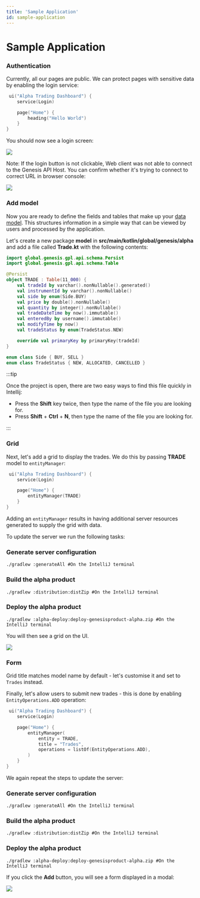 ```yaml
---
title: 'Sample Application'
id: sample-application
---
```


# Sample Application

### Authentication

Currently, all our pages are public. We can protect pages with sensitive data by enabling the login service:

```kotlin
 ui("Alpha Trading Dashboard") {
    service(Login)

    page("Home") {
        heading("Hello World")
    }
}
```

You should now see a login screen:

![](/img/gpl-seed-login.png)

Note: If the login button is not clickable, Web client was not able to connect to the Genesis API Host. You can confirm whether it's trying to connect to correct URL in browser console:

![](/img/gpl-seed-host.png)

### Add model

Now you are ready to define the fields and tables that make up your [data model](https://docs.genesis.global/secure/creating-applications/defining-your-application/data-model/data-model-overview/). This structures information in a simple way that can be viewed by users and processed by the application.

Let's create a new package **model** in **src/main/kotlin/global/genesis/alpha** and add a file called **Trade.kt** with the following contents:

```kotlin
import global.genesis.gpl.api.schema.Persist
import global.genesis.gpl.api.schema.Table

@Persist
object TRADE : Table(11_000) {
    val tradeId by varchar().nonNullable().generated()
    val instrumentId by varchar().nonNullable()
    val side by enum(Side.BUY)
    val price by double().nonNullable()
    val quantity by integer().nonNullable()
    val tradeDateTime by now().immutable()
    val enteredBy by username().immutable()
    val modifyTime by now()
    val tradeStatus by enum(TradeStatus.NEW)

    override val primaryKey by primaryKey(tradeId)
}

enum class Side { BUY, SELL }
enum class TradeStatus { NEW, ALLOCATED, CANCELLED }
```

:::tip

Once the project is open, there are two easy ways to find this file quickly in Intellij:

- Press the **Shift** key twice, then type the name of the file you are looking for.
- Press **Shift** + **Ctrl** + **N**, then type the name of the file you are looking for.

:::

### Grid

Next, let's add a grid to display the trades. We do this by passing **TRADE** model to `entityManager`:

```kotlin
 ui("Alpha Trading Dashboard") {
    service(Login)

    page("Home") {
        entityManager(TRADE)
    }
}
```

Adding an `entityManager` results in having additional server resources generated to supply the grid with data.

To update the server we run the following tasks:

### Generate server configuration

```shell
./gradlew :generateAll #On the IntelliJ terminal
```

### Build the alpha product

```shell
./gradlew :distribution:distZip #On the IntelliJ terminal
```

### Deploy the alpha product

```shell
./gradlew :alpha-deploy:deploy-genesisproduct-alpha.zip #On the IntelliJ terminal
```

You will then see a grid on the UI.

![](/img/gpl-seed-grid.png)

### Form

Grid title matches model name by default - let's customise it and set to `Trades` instead.

Finally, let's allow users to submit new trades - this is done by enabling `EntityOperations.ADD` operation:

```kotlin
 ui("Alpha Trading Dashboard") {
    service(Login)

    page("Home") {
        entityManager(
            entity = TRADE, 
            title = "Trades", 
            operations = listOf(EntityOperations.ADD),
        )
    }
}
```

We again repeat the steps to update the server:

### Generate server configuration

```shell
./gradlew :generateAll #On the IntelliJ terminal
```

### Build the alpha product

```shell
./gradlew :distribution:distZip #On the IntelliJ terminal
```

### Deploy the alpha product

```shell
./gradlew :alpha-deploy:deploy-genesisproduct-alpha.zip #On the IntelliJ terminal
```

If you click the **Add** button, you will see a form displayed in a modal:

![](/img/gpl-seed-form.png)
